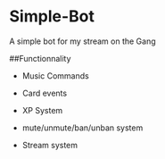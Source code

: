 # Simple-Bot

A simple bot for my stream on the Gang

##Functionnality


- Music Commands

- Card events

- XP System

- mute/unmute/ban/unban system

- Stream system
